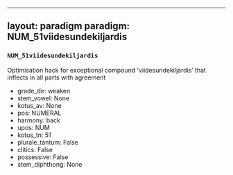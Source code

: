 
---
layout: paradigm
paradigm: NUM_51viidesundekiljardis
---
### ` NUM_51viidesundekiljardis `

Optimisation hack for exceptional compound ’viidesundekiljardis’ that inflects in all parts with agreement
* grade_dir: weaken
* stem_vowel: None
* kotus_av: None
* pos: NUMERAL
* harmony: back
* upos: NUM
* kotus_tn: 51
* plurale_tantum: False
* clitics: False
* possessive: False
* stem_diphthong: None

